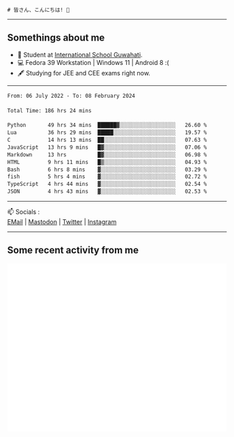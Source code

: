 ```
# 皆さん、こんにちは! 👋
```

---

## Somethings about me
- 📖 Student at [International School Guwahati](https://internationalschoolguwahati.com/).
- 💻 Fedora 39 Workstation | Windows 11 | Android 8 :(
- 🖋️ Studying for JEE and CEE exams right now.

---

<!--START_SECTION:waka-->

```txt
From: 06 July 2022 - To: 08 February 2024

Total Time: 186 hrs 24 mins

Python       49 hrs 34 mins  ██████▓░░░░░░░░░░░░░░░░░░   26.60 %
Lua          36 hrs 29 mins  █████░░░░░░░░░░░░░░░░░░░░   19.57 %
C            14 hrs 13 mins  ██░░░░░░░░░░░░░░░░░░░░░░░   07.63 %
JavaScript   13 hrs 9 mins   █▓░░░░░░░░░░░░░░░░░░░░░░░   07.06 %
Markdown     13 hrs          █▓░░░░░░░░░░░░░░░░░░░░░░░   06.98 %
HTML         9 hrs 11 mins   █▒░░░░░░░░░░░░░░░░░░░░░░░   04.93 %
Bash         6 hrs 8 mins    ▓░░░░░░░░░░░░░░░░░░░░░░░░   03.29 %
fish         5 hrs 4 mins    ▓░░░░░░░░░░░░░░░░░░░░░░░░   02.72 %
TypeScript   4 hrs 44 mins   ▓░░░░░░░░░░░░░░░░░░░░░░░░   02.54 %
JSON         4 hrs 43 mins   ▓░░░░░░░░░░░░░░░░░░░░░░░░   02.53 %
```

<!--END_SECTION:waka-->

---

📫 Socials :<br>
[EMail](mailto:abhigyanmadhukalya@skiff.com) | [Mastodon](https://mstdn.social/@abhigyanmadhukalya) | [Twitter](https://twitter.com/abhimadhukalya) | [Instagram](https://www.instagram.com/abhigyan.madhukalya/)

---

## Some recent activity from me
![metrics](./github-metrics.svg)
